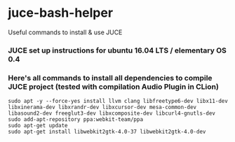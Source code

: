# juce-bash-helper
Useful commands to install &amp; use JUCE

### JUCE set up instructions for ubuntu 16.04 LTS / elementary OS 0.4
### Here's all commands to install all dependencies to compile JUCE project (tested with compilation Audio Plugin in CLion)
```
sudo apt -y --force-yes install llvm clang libfreetype6-dev libx11-dev libxinerama-dev libxrandr-dev libxcursor-dev mesa-common-dev libasound2-dev freeglut3-dev libxcomposite-dev libcurl4-gnutls-dev
sudo add-apt-repository ppa:webkit-team/ppa
sudo apt-get update
sudo apt-get install libwebkit2gtk-4.0-37 libwebkit2gtk-4.0-dev
```

